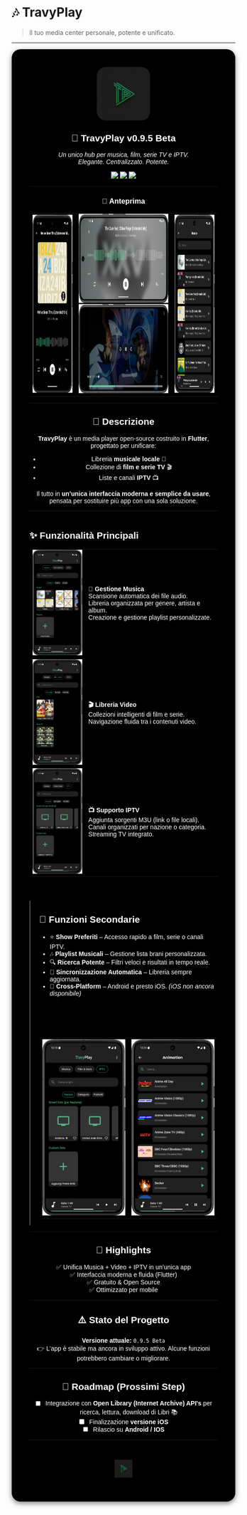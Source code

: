 # 🎶 TravyPlay 

> Il tuo media center personale, potente e unificato.

---

<div align="center" style="max-width:1100px; margin:auto; background:#000; border-radius:20px; padding:40px; color:#fff; font-family:Arial, sans-serif; box-shadow:0 4px 12px rgba(0,0,0,0.5);">

<img src="icon_travyplay.png" alt="TravyPlay Logo" width="120" style="border-radius:20px; margin-bottom:15px;"/>

<h2 style="margin-top:10px;">🚀 TravyPlay v0.9.5 Beta</h2>
<p><em>Un unico hub per musica, film, serie TV e IPTV.<br> Elegante. Centralizzato. Potente.</em></p>

<p align="center">
  <img src="https://img.shields.io/badge/Flutter-v3.0+-blue?logo=flutter"/>
  <img src="https://img.shields.io/badge/Status-Beta-orange"/>
  <img src="https://img.shields.io/badge/License-MIT-green"/>
</p>

---

### 📸 Anteprima
<table>
  <tr>
    <td><img src="screenshots/Screenshot_TravyPlay6.png" height="400"/></td>
    <td>
      <img src="screenshots/Screenshot_TravyPlay7.png" height="200"/><br>
      <img src="screenshots/Screenshot_TravyPlay8.png" height="200"/>
    </td>
    <td><img src="screenshots/Screenshot_TravyPlay5.png" height="400"/></td>
  </tr>
</table>

---

## 📖 Descrizione
**TravyPlay** è un media player open-source costruito in **Flutter**, progettato per unificare:  
- Libreria **musicale locale** 🎵  
- Collezione di **film e serie TV** 🎬  
- Liste e canali **IPTV** 📺  

Il tutto in **un’unica interfaccia moderna e semplice da usare**, pensata per sostituire più app con una sola soluzione.

---

<div style="display:flex; flex-wrap:wrap; gap:40px; text-align:left;">

<div style="flex:1; min-width:300px;">

## ✨ Funzionalità Principali

<table>
  <tr>
    <td><img src="screenshots/Screenshot_TravyPlay2.png" width="120"/></td>
    <td>
      <strong>🎵 Gestione Musica</strong><br>
      Scansione automatica dei file audio.<br>
      Libreria organizzata per genere, artista e album.<br>
      Creazione e gestione playlist personalizzate.
    </td>
  </tr>
  <tr>
    <td><img src="screenshots/Screenshot_TravyPlay3.png" width="120"/></td>
    <td>
      <strong>🎬 Libreria Video</strong><br>
      Collezioni intelligenti di film e serie.<br>
      Navigazione fluida tra i contenuti video.
    </td>
  </tr>
  <tr>
    <td><img src="screenshots/Screenshot_TravyPlay4.png" width="120"/></td>
    <td>
      <strong>📺 Supporto IPTV</strong><br>
      Aggiunta sorgenti M3U (link o file locali).<br>
      Canali organizzati per nazione o categoria.<br>
      Streaming TV integrato.
    </td>
  </tr>
</table>
</div>

<div style="flex:1; min-width:250px; border-left:2px solid #555; padding-left:20px;">

## 🚀 Funzioni Secondarie

- ⭐ **Show Preferiti** – Accesso rapido a film, serie o canali IPTV.  
- 🎶 **Playlist Musicali** – Gestione lista brani personalizzata.  
- 🔍 **Ricerca Potente** – Filtri veloci e risultati in tempo reale.  
- 🔄 **Sincronizzazione Automatica** – Libreria sempre aggiornata.  
- 📱 **Cross-Platform** – Android e presto iOS. *(iOS non ancora disponibile)*  


<p align="center">
<table>
  <tr><br><br><br><br>
    <td><img src="screenshots/Screenshot_TravyPlay4.png" width="200" /></td>
    <td><img src="screenshots/Screenshot_TravyPlay9.png" width="200" /></td>
  </tr>
</table>
</div>
</div>

---

## 🌟 Highlights
✅ Unifica Musica + Video + IPTV in un’unica app  
✅ Interfaccia moderna e fluida (Flutter)  
✅ Gratuito & Open Source  
✅ Ottimizzato per mobile  

---

## ⚠️ Stato del Progetto
**Versione attuale:** `0.9.5 Beta`  
👉 L’app è stabile ma ancora in sviluppo attivo. Alcune funzioni potrebbero cambiare o migliorare.

---

## 📅 Roadmap (Prossimi Step)

- [ ] Integrazione con **Open Library (Internet Archive) API's** per ricerca, lettura, download di Libri 📚  
- [ ] Finalizzazione **versione iOS**
- [ ] Rilascio su **Android / IOS**   

---

<br>

<p align="center" style="font-size:14px; color:#aaa;">
  <img src="icon_travyplay.png" alt="TravyPlay Logo Footer" width="40" style="vertical-align:middle;"/>  
  <br>
</p>

</div>
